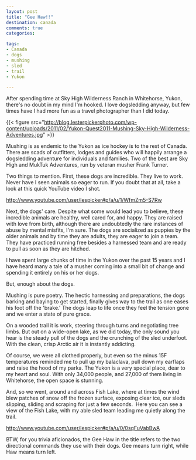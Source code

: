 ```yaml
---
layout: post
title: "Gee Haw!!"
destination: canada
comments: true
categories:

tags:
- Canada
- dogs
- mushing
- sled
- trail
- Yukon

---
```


After spending time at Sky High Wilderness Ranch in Whitehorse, Yukon, there's no doubt in my mind I'm hooked. I love dogsledding anyway, but few times have I had more fun as a travel photographer than I did today.

{{< figure src="http://blog.lesterpickerphoto.com/wp-content/uploads/2011/02/Yukon-Quest2011-Mushing-Sky-High-Wilderness-Adventures.jpg" >}}

Mushing is as endemic to the Yukon as ice hockey is to the rest of Canada. There are scads of outfitters, lodges and guides who will happily arrange a dogsledding adventure for individuals and families. Two of the best are Sky High and MukTuk Adventures, run by veteran musher Frank Turner. 

Two things to mention. First, these dogs are incredible. They live to work. Never have I seen animals so eager to run. If you doubt that at all, take a look at this quick YouTube video I shot.

<a href="http://www.youtube.com/user/lespicker#p/a/u/1/WfmZm5-S7Rw">http://www.youtube.com/user/lespicker#p/a/u/1/WfmZm5-S7Rw</a>

Next, the dogs' care. Despite what some would lead you to believe, these incredible animals are healthy, well cared for, and happy. They are raised with love from birth, although there are undoubtedly the rare instances of abuse by mental misfits, I'm sure. The dogs are socialized as puppies by the older animals and by time they are adults, they are eager to join a team. They have practiced running free besides a harnessed team and are ready to pull as soon as they are hitched.

I have spent large chunks of time in the Yukon over the past 15 years and I have heard many a tale of a musher coming into a small bit of change and spending it entirely on his or her dogs.

But, enough about the dogs.

Mushing is pure poetry. The hectic harnessing and preparations, the dogs barking and baying to get started, finally gives way to the trail as one eases his foot off the 'brake.' The dogs leap to life once they feel the tension gone and we enter a state of pure grace.

On a wooded trail it is work, steering through turns and negotiating tree limbs. But out on a wide-open lake, as we did today, the only sound you hear is the steady pull of the dogs and the crunching of the sled underfoot. With the clean, crisp Arctic air it is instantly addicting.

Of course, we were all clothed properly, but even so the minus 15F temperatures reminded me to pull up my balaclava, pull down my earflaps and raise the hood of my parka. The Yukon is a very special place, dear to my heart and soul. With only 34,000 people, and 27,000 of them living in Whitehorse, the open space is stunning.

And, so we went, around and across Fish Lake, where at times the wind blew patches of snow off the frozen surface, exposing clear ice, our sleds slipping, sliding and scraping for just a few seconds.  Here you can see a view of the Fish Lake, with my able sled team leading me quietly along the trail.

<a href="http://www.youtube.com/user/lespicker#p/a/u/0/0sqFuVabBwA">http://www.youtube.com/user/lespicker#p/a/u/0/0sqFuVabBwA</a>

BTW, for you trivia aficionados, the Gee Haw in the title refers to the two directional commands they use with their dogs. Gee means turn right, while Haw means turn left.